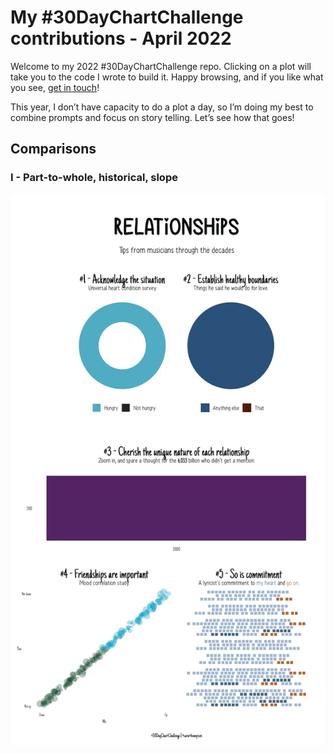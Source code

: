 My #30DayChartChallenge contributions - April 2022
================

Welcome to my 2022 #30DayChartChallenge repo. Clicking on a plot will
take you to the code I wrote to build it. Happy browsing, and if you
like what you see, [get in touch](https://twitter.com/cararthompson)!

This year, I don’t have capacity to do a plot a day, so I’m doing my
best to combine prompts and focus on story telling. Let’s see how that
goes!

## Comparisons

### I - Part-to-whole, historical, slope

<p align="center">
<a href='scripts/1.comparisons-part-1.R' target='_blank'><img src="plots/1.comparisons-part-1.png"></a>
</p>
